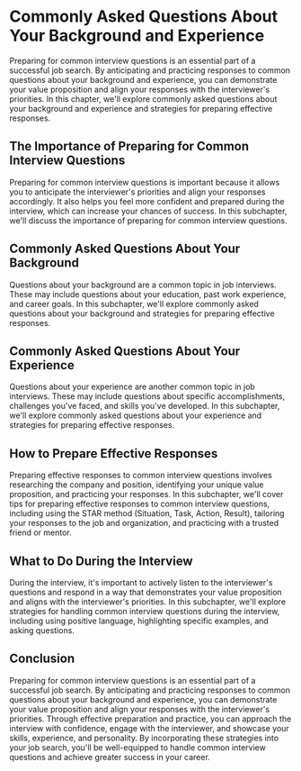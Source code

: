 Commonly Asked Questions About Your Background and Experience
==================================================================================================================

Preparing for common interview questions is an essential part of a successful job search. By anticipating and practicing responses to common questions about your background and experience, you can demonstrate your value proposition and align your responses with the interviewer's priorities. In this chapter, we'll explore commonly asked questions about your background and experience and strategies for preparing effective responses.

The Importance of Preparing for Common Interview Questions
----------------------------------------------------------

Preparing for common interview questions is important because it allows you to anticipate the interviewer's priorities and align your responses accordingly. It also helps you feel more confident and prepared during the interview, which can increase your chances of success. In this subchapter, we'll discuss the importance of preparing for common interview questions.

Commonly Asked Questions About Your Background
----------------------------------------------

Questions about your background are a common topic in job interviews. These may include questions about your education, past work experience, and career goals. In this subchapter, we'll explore commonly asked questions about your background and strategies for preparing effective responses.

Commonly Asked Questions About Your Experience
----------------------------------------------

Questions about your experience are another common topic in job interviews. These may include questions about specific accomplishments, challenges you've faced, and skills you've developed. In this subchapter, we'll explore commonly asked questions about your experience and strategies for preparing effective responses.

How to Prepare Effective Responses
----------------------------------

Preparing effective responses to common interview questions involves researching the company and position, identifying your unique value proposition, and practicing your responses. In this subchapter, we'll cover tips for preparing effective responses to common interview questions, including using the STAR method (Situation, Task, Action, Result), tailoring your responses to the job and organization, and practicing with a trusted friend or mentor.

What to Do During the Interview
-------------------------------

During the interview, it's important to actively listen to the interviewer's questions and respond in a way that demonstrates your value proposition and aligns with the interviewer's priorities. In this subchapter, we'll explore strategies for handling common interview questions during the interview, including using positive language, highlighting specific examples, and asking questions.

Conclusion
----------

Preparing for common interview questions is an essential part of a successful job search. By anticipating and practicing responses to common questions about your background and experience, you can demonstrate your value proposition and align your responses with the interviewer's priorities. Through effective preparation and practice, you can approach the interview with confidence, engage with the interviewer, and showcase your skills, experience, and personality. By incorporating these strategies into your job search, you'll be well-equipped to handle common interview questions and achieve greater success in your career.
